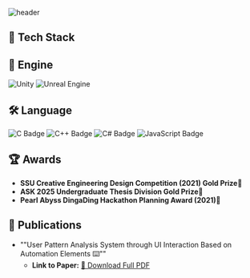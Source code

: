 
<!--Header-->
![header](https://capsule-render.vercel.app/api?type=waving&color=gradient&height=300&section=header&text=Keep%20Going🏃)



<!--Body-->
## 🧱 Tech Stack

## 🚀 Engine
<!--untiy-->
![Unity](https://img.shields.io/badge/Unity-202A38?style=flat-square&logo=unity&logoColor=white)
![Unreal Engine](https://img.shields.io/badge/Unreal%20Engine-0078F0?style=flat-square&logo=unreal-engine&logoColor=white)

## 🛠️ Language
<img src="https://img.shields.io/badge/C-A8B9CC?style=flat-square&logo=c&logoColor=black" alt="C Badge" /> <img src="https://img.shields.io/badge/C%2B%2B-00599C?style=flat-square&logo=c%2B%2B&logoColor=white" alt="C++ Badge" />
<img src="https://img.shields.io/badge/C%23-239120?style=flat-square&logo=c-sharp&logoColor=white" alt="C# Badge" />
<img src="https://img.shields.io/badge/JavaScript-F7DF1E?style=flat-square&logo=javascript&logoColor=black" alt="JavaScript Badge" />

## 🏆 Awards
*  **SSU Creative Engineering Design Competition (2021) Gold Prize🥇**
*  **ASK 2025 Undergraduate Thesis Division Gold Prize🥇**
*  **Pearl Abyss DingaDing Hackathon Planning Award (2021)🌟**

## 📄 Publications
* ""User Pattern Analysis System through UI Interaction Based on Automation Elements ⌨️""
   * **Link to Paper:** [🔗 Download Full PDF](file:///C:/Users/sin%20yeong/Downloads/KIPS_C2025A0200F%20(1).pdf)

